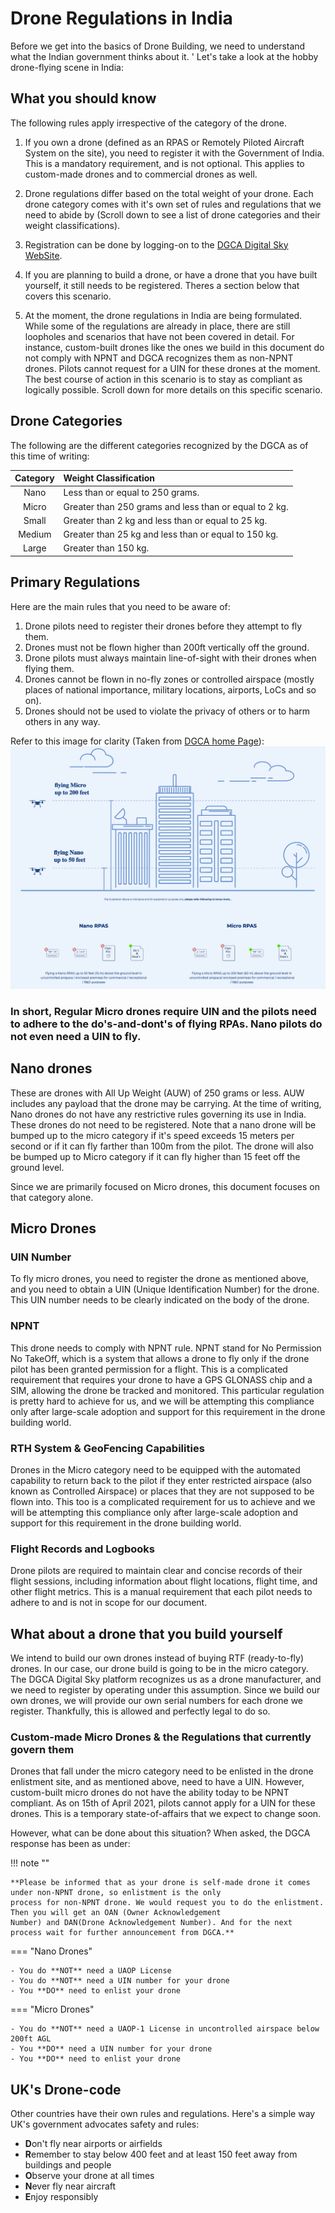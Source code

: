 # Drone Regulations in India

Before we get into the basics of Drone Building, we need to understand what the Indian government thinks about it. '
Let's take a look at the hobby drone-flying scene in India:

## What you should know

The following rules apply irrespective of the category of the drone.

1. If you own a drone (defined as an RPAS or Remotely Piloted Aircraft System on the site), you need to register it with the Government of India. This is a mandatory requirement, and is not optional. This applies to custom-made drones and to commercial drones as well.

2. Drone regulations differ based on the total weight of your drone. Each drone category comes with it's own set of rules and regulations that we need to abide by (Scroll down to see a list of drone categories and their weight classifications).

3. Registration can be done by logging-on to the [DGCA Digital Sky WebSite](https://digitalsky.dgca.gov.in).

4. If you are planning to build a drone, or have a drone that you have built yourself, it still needs to be registered. Theres a section below that covers this scenario.

5. At the moment, the drone regulations in India are being formulated. While some of the regulations are already in place, there are still loopholes and scenarios that have not been covered in detail. For instance, custom-built drones like the ones we build in this document do not comply with NPNT and DGCA recognizes them as non-NPNT drones. Pilots cannot request for a UIN for these drones at the moment. The best course of action in this scenario is to stay as compliant as logically possible. Scroll down for more details on this specific scenario.

## Drone Categories

The following are the different categories recognized by the DGCA as of this time of writing:

| Category | Weight Classification                                  |
| :------: | :----------------------------------------------------- |
|   Nano   | Less than or equal to 250 grams.                       |
|  Micro   | Greater than 250 grams and less than or equal to 2 kg. |
|  Small   | Greater than 2 kg and less than or equal to 25 kg.     |
|  Medium  | Greater than 25 kg and less than or equal to 150 kg.   |
|  Large   | Greater than 150 kg.                                   |

## Primary Regulations

Here are the main rules that you need to be aware of:

1. Drone pilots need to register their drones before they attempt to fly them.
2. Drones must not be flown higher than 200ft vertically off the ground.
3. Drone pilots must always maintain line-of-sight with their drones when flying them.
4. Drones cannot be flown in no-fly zones or controlled airspace (mostly places of national importance, military locations, airports, LoCs and so on).
5. Drones should not be used to violate the privacy of others or to harm others in any way.

Refer to this image for clarity (Taken from [DGCA home Page](https://digitalsky.dgca.gov.in/home)):
![DGCA Directive for nano and micro drones](../../images/DGCA-micro-nano.png)

### In short, Regular Micro drones require UIN and the pilots need to adhere to the do's-and-dont's of flying RPAs. Nano pilots do not even need a UIN to fly.

## Nano drones

These are drones with All Up Weight (AUW) of 250 grams or less. AUW includes any payload that the drone may be carrying.
At the time of writing, Nano drones do not have any restrictive rules governing its use in India. These drones do not
need to be registered. Note that a nano drone will be bumped up to the micro category if it's speed exceeds 15 meters
per second or if it can fly farther than 100m from the pilot. The drone will also be bumped up to Micro category if it
can fly higher than 15 feet off the ground level.

Since we are primarily focused on Micro drones, this document focuses on that category alone.

## Micro Drones

### UIN Number

To fly micro drones, you need to register the drone as mentioned above, and you need to obtain a UIN (Unique
Identification Number) for the drone. This UIN number needs to be clearly indicated on the body of the drone.

### NPNT

This drone needs to comply with NPNT rule. NPNT stand for No Permission No TakeOff, which is a system that allows a
drone to fly only if the drone pilot has been granted permission for a flight. This is a complicated requirement that
requires your drone to have a GPS GLONASS chip and a SIM, allowing the drone be tracked and monitored. This particular
regulation is pretty hard to achieve for us, and we will be attempting this compliance only after large-scale adoption
and support for this requirement in the drone building world.

### RTH System & GeoFencing Capabilities

Drones in the Micro category need to be equipped with the automated capability to return back to the pilot if they enter
restricted airspace (also known as Controlled Airspace) or places that they are not supposed to be flown into. This too
is a complicated requirement for us to achieve and we will be attempting this compliance only after large-scale adoption
and support for this requirement in the drone building world.

### Flight Records and Logbooks

Drone pilots are required to maintain clear and concise records of their flight sessions, including information about
flight locations, flight time, and other flight metrics. This is a manual requirement that each pilot needs to adhere to
and is not in scope for our document.

## What about a drone that you build yourself

We intend to build our own drones instead of buying RTF (ready-to-fly) drones. In our case, our drone build is going to
be in the micro category. The DGCA Digital Sky platform recognizes us as a drone manufacturer, and we need to register
by operating under this assumption. Since we build our own drones, we will provide our own serial numbers for each
drone we register. Thankfully, this is allowed and perfectly legal to do so.

### Custom-made Micro Drones & the Regulations that currently govern them

Drones that fall under the micro category need to be enlisted in the drone enlistment site, and as mentioned above, need
to have a UIN. However, custom-built micro drones do not have the ability today to be NPNT compliant. As on 15th of April
2021, pilots cannot apply for a UIN for these drones. This is a temporary state-of-affairs that we expect to change soon.

However, what can be done about this situation? When asked, the DGCA response has been as under:

!!! note ""

    **Please be informed that as your drone is self-made drone it comes under non-NPNT drone, so enlistment is the only
    process for non-NPNT drone. We would request you to do the enlistment. Then you will get an OAN (Owner Acknowledgement
    Number) and DAN(Drone Acknowledgement Number). And for the next process wait for further announcement from DGCA.**

=== "Nano Drones"

    - You do **NOT** need a UAOP License
    - You do **NOT** need a UIN number for your drone
    - You **DO** need to enlist your drone

=== "Micro Drones"

    - You do **NOT** need a UAOP-1 License in uncontrolled airspace below 200ft AGL
    - You **DO** need a UIN number for your drone
    - You **DO** need to enlist your drone

## UK's Drone-code

Other countries have their own rules and regulations. Here's a simple way UK's government advocates safety and rules:

- **D**on't fly near airports or airfields
- **R**emember to stay below 400 feet and at least 150 feet away from buildings and people
- **O**bserve your drone at all times
- **N**ever fly near aircraft
- **E**njoy responsibly
